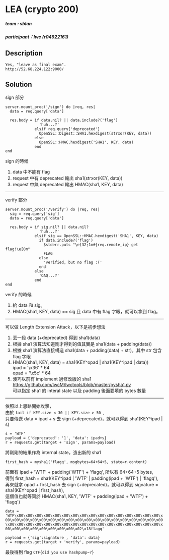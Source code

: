 # LEA (crypto 200)
##### team : sblan
##### participant：lwc (r04922161)
## Description
```
Yes, "leave as final exam".
http://52.68.224.122:9000/
```
## Solution
sign 部分
```
server.mount_proc('/sign') do |req, res|
  data = req.query['data']

  res.body = if data.nil? || data.include?('flag')
               'huh...?'
             elsif req.query['deprecated']
               OpenSSL::Digest::SHA1.hexdigest(strxor(KEY, data))
             else
               OpenSSL::HMAC.hexdigest('SHA1', KEY, data)
             end
end
```  
sign 的時候  
1. data 中不能有 flag  
2. request 中有 deprecated 輸出 sha1(strxor(KEY, data))  
3. request 中無 deprecated 輸出 HMAC(sha1, KEY, data)   

---

verify 部分
```
server.mount_proc('/verify') do |req, res|
  sig = req.query['sig']
  data = req.query['data']

  res.body = if sig.nil? || data.nil?
               'huh...?'
             elsif sig == OpenSSL::HMAC.hexdigest('SHA1', KEY, data)
               if data.include?('flag')
                 $stderr.puts "\e[32;1m#{req.remote_ip} get flag!\e[0m"
                 FLAG
               else
                 'verified, but no flag :('
               end
             else
               'OAQ...?'
             end
end
```
verify 的時候  
1. 給 data 和 sig。  
2. HMAC(sha1, KEY, data) == sig 且 data 中有 flag 字眼，就可以拿到 flag。  

---

可以做 Length Extension Attack，以下是初步想法  
1. 丟一段 data (+deprecated) 得到 sha1(data)  
2. 根據 sha1 演算法知道剛才得到的值其實是 sha1(data + padding(data))  
3. 根據 sha1 演算法直接構造 sha1(data + padding(data) + str)，其中 str 包含 flag 字眼  
4. HMAC(sha1, KEY, data) = sha1(KEY^opad | sha1(KEY^ipad | data))  
     ipad = '\x36' * 64  
     opad = '\x5c' * 64  
5. 湊巧以前有 implement 過修改版的 sha1   
https://github.com/lwcM/lwctools/blob/master/pysha1.py  
可以指定 sha1 的 interal state 以及 padding 後面要填的 bytes 數量  

---  

依照以上思路開始攻擊，  
由於 `fail if KEY.size < 30 || KEY.size > 50 `,  
只要傳送 data = ipad + s 去 sign (+deprecated)，就可以得到 sha1(KEY^ipad | s)
```
s = 'WTF'
payload = {'deprecated': '1', 'data': ipad+s}
r = requests.get(target + 'sign', params=payload)
```
將剛剛的結果作為 internal state，造出新的 sha1
```
first_hash = mysha1('flagq', msgbytes=64+64+5, state=r.content)
```
前面有 ipad + 'WTF' + padding('WTF') + 'flagq', 所以有 64+64+5 bytes,  
得到 first_hash = sha1(KEY^ipad | 'WTF' | padding(ipad + 'WTF') | 'flagq'),   
再來就拿 opad + first_hash 去 sign (+deprecated)，就可以得到 signature = sha1(KEY^opad | first_hash),   
這個值也就等同於 HMAC(sha1, KEY, 'WTF' + padding(ipad + 'WTF') + 'flagq')

`data = 'WTF\x80\x00\x00\x00\x00\x00\x00\x00\x00\x00\x00\x00\x00\x00\x00\x00\x00\x00\x00\x00\x00\x00\x00\x00\x00\x00\x00\x00\x00\x00\x00\x00\x00\x00\x00\x00\x00\x00\x00\x00\x00\x00\x00\x00\x00\x00\x00\x00\x00\x00\x00\x00\x00\x00\x00\x00\x00\x00\x00\x02\x18flagq'`
```
payload = {'sig':signature , 'data': data}
r = requests.get(target + 'verify', params=payload)
```
最後得到 flag `CTF{did you use hashpump~?}`
